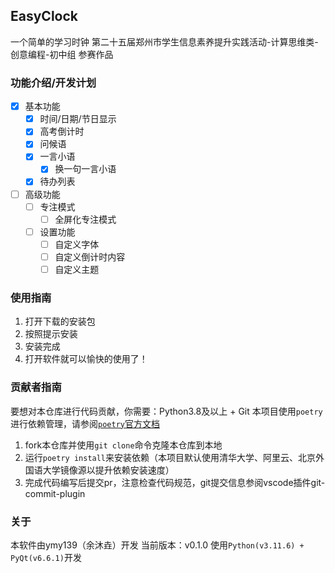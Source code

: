 ## EasyClock
一个简单的学习时钟
第二十五届郑州市学生信息素养提升实践活动-计算思维类-创意编程-初中组 参赛作品

### 功能介绍/开发计划
 - [x] 基本功能
   - [x] 时间/日期/节日显示
   - [x] 高考倒计时
   - [x] 问候语
   - [x] 一言小语
     - [x] 换一句一言小语
   - [x] 待办列表
 - [ ] 高级功能
   - [ ] 专注模式
     - [ ] 全屏化专注模式
   - [ ] 设置功能
     - [ ] 自定义字体
     - [ ] 自定义倒计时内容
     - [ ] 自定义主题

### 使用指南
1. 打开下载的安装包
2. 按照提示安装
3. 安装完成
4. 打开软件就可以愉快的使用了！

### 贡献者指南
要想对本仓库进行代码贡献，你需要：Python3.8及以上 + Git
本项目使用`poetry`进行依赖管理，请参阅[`poetry`官方文档](https://python-poetry.org/docs/)
1. fork本仓库并使用`git clone`命令克隆本仓库到本地
2. 运行`poetry install`来安装依赖（本项目默认使用清华大学、阿里云、北京外国语大学镜像源以提升依赖安装速度）
3. 完成代码编写后提交pr，注意检查代码规范，git提交信息参阅vscode插件git-commit-plugin

### 关于
本软件由ymy139（余沐垚）开发
当前版本：v0.1.0
使用`Python(v3.11.6) + PyQt(v6.6.1)`开发